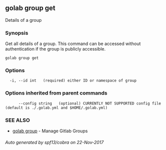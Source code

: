 ## golab group get

Details of a group

### Synopsis


Get all details of a group. This command can be accessed without authentication if the group is publicly accessible.

```
golab group get
```

### Options

```
  -i, --id int   (required) either ID or namespace of group
```

### Options inherited from parent commands

```
      --config string   (optional) CURRENTLY NOT SUPPORTED config file (default is ./.golab.yml and $HOME/.golab.yml)
```

### SEE ALSO
* [golab group](golab_group.md)	 - Manage Gitlab Groups

###### Auto generated by spf13/cobra on 22-Nov-2017
